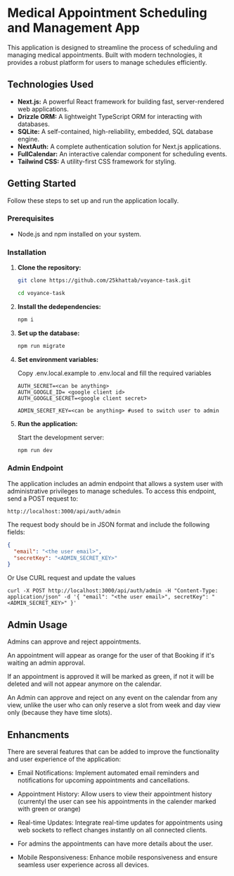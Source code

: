 # Medical Appointment Scheduling and Management App

This application is designed to streamline the process of scheduling and managing medical appointments. Built with modern technologies, it provides a robust platform for users to manage schedules efficiently.

## Technologies Used

- **Next.js:** A powerful React framework for building fast, server-rendered web applications.
- **Drizzle ORM:** A lightweight TypeScript ORM for interacting with databases.
- **SQLite:** A self-contained, high-reliability, embedded, SQL database engine.
- **NextAuth:** A complete authentication solution for Next.js applications.
- **FullCalendar:** An interactive calendar component for scheduling events.
- **Tailwind CSS:** A utility-first CSS framework for styling.

## Getting Started

Follow these steps to set up and run the application locally.

### Prerequisites

- Node.js and npm installed on your system.

### Installation

1. **Clone the repository:**

   ```bash
   git clone https://github.com/25khattab/voyance-task.git

   cd voyance-task
   ```

2. **Install the dedependencies:**
   ```bash
   npm i
   ```
3. **Set up the database:**

   ```bash
   npm run migrate
   ```

4. **Set environment variables:**

   Copy .env.local.example to .env.local and fill the required variables

   ```
   AUTH_SECRET=<can be anything>
   AUTH_GOOGLE_ID= <google client id>
   AUTH_GOOGLE_SECRET=<google client secret>

   ADMIN_SECRET_KEY=<can be anything> #used to switch user to admin
   ```

5. **Run the application:**

   Start the development server:

   ```bash
   npm run dev
   ```

### Admin Endpoint

The application includes an admin endpoint that allows a system user with administrative privileges to manage schedules. To access this endpoint, send a POST request to:

```
http://localhost:3000/api/auth/admin
```

The request body should be in JSON format and include the following fields:

```JSON
{
  "email": "<the user email>",
  "secretKey": "<ADMIN_SECRET_KEY>"
}
```

Or Use CURL request and update the values

```
curl -X POST http://localhost:3000/api/auth/admin -H "Content-Type: application/json" -d '{ "email": "<the user email>", secretKey": "<ADMIN_SECRET_KEY>" }'
```

## Admin Usage

Admins can approve and reject appointments.

An appointment will appear as orange for the user of that Booking if it's waiting an admin approval.

If an appointment is approved it will be marked as green, if not it will be deleted and will not appear anymore on the calendar.

An Admin can approve and reject on any event on the calendar from any view, unlike the user who can only reserve a slot from week and day view only (because they have time slots).

## Enhancments

There are several features that can be added to improve the functionality and user experience of the application:

- Email Notifications: Implement automated email reminders and notifications for upcoming appointments and cancellations.

- Appointment History: Allow users to view their appointment history (currentyl the user can see his appointments in the calender marked with green or orange)

- Real-time Updates: Integrate real-time updates for appointments using web sockets to reflect changes instantly on all connected clients.

- For admins the appointments can have more details about the user.

- Mobile Responsiveness: Enhance mobile responsiveness and ensure seamless user experience across all devices.
